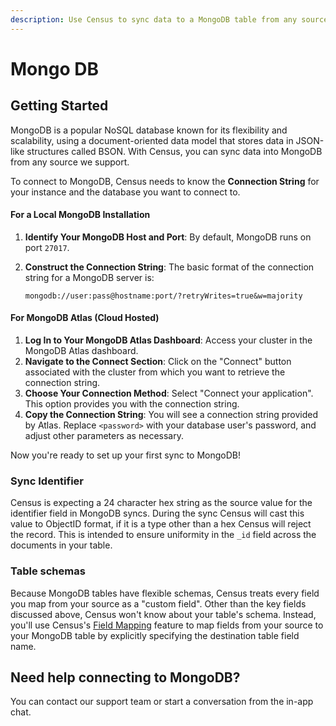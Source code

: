 ```yaml
---
description: Use Census to sync data to a MongoDB table from any source we support.
---
```


# Mongo DB

## Getting Started

MongoDB is a popular NoSQL database known for its flexibility and scalability, using a document-oriented data model that stores data in JSON-like structures called BSON. With Census, you can sync data into MongoDB from any source we support.

To connect to MongoDB, Census needs to know the **Connection String** for your instance and the database you want to connect to.

#### For a Local MongoDB Installation

1. **Identify Your MongoDB Host and Port**: By default, MongoDB runs on port `27017`.
2.  **Construct the Connection String**: The basic format of the connection string for a MongoDB server is:

    ```
    mongodb://user:pass@hostname:port/?retryWrites=true&w=majority
    ```

#### For MongoDB Atlas (Cloud Hosted)

1. **Log In to Your MongoDB Atlas Dashboard**: Access your cluster in the MongoDB Atlas dashboard.
2. **Navigate to the Connect Section**: Click on the "Connect" button associated with the cluster from which you want to retrieve the connection string.
3. **Choose Your Connection Method**: Select "Connect your application". This option provides you with the connection string.
4. **Copy the Connection String**: You will see a connection string provided by Atlas. Replace `<password>` with your database user's password, and adjust other parameters as necessary.

Now you're ready to set up your first sync to MongoDB!

### Sync Identifier

Census is expecting a 24 character hex string as the source value for the identifier field in MongoDB syncs. During the sync Census will cast this value to ObjectID format, if it is a type other than a hex Census will reject the record. This is intended to ensure uniformity in the `_id` field across the documents in your table.&#x20;

### Table schemas

Because MongoDB tables have flexible schemas, Census treats every field you map from your source as a "custom field". Other than the key fields discussed above, Census won't know about your table's schema. Instead, you'll use Census's [Field Mapping](../syncing-data/field-mapping/) feature to map fields from your source to your MongoDB table by explicitly specifying the destination table field name.

## Need help connecting to MongoDB?

You can contact our support team or start a conversation from the in-app chat.
